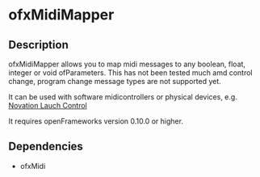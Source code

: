 # ofxMidiMapper
## Description
ofxMidiMapper allows you to map midi messages to any boolean, float, integer or void ofParameters.
This has not been tested much amd control change, program change message types are not supported yet.

It can be used with software midicontrollers or physical devices, e.g. [Novation Lauch Control](https://novationmusic.de/launch/launch-control-xl#)

It requires openFrameworks version 0.10.0 or higher.

## Dependencies
* ofxMidi
